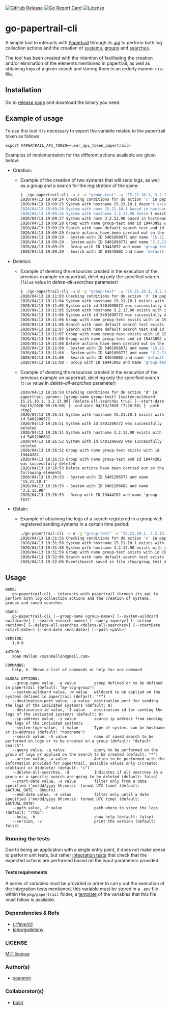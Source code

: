 [![GitHub Release](https://img.shields.io/github/release/xoanmm/go-papertrail-cli.svg?logo=github&labelColor=262b30)](https://github.com/xoanmm/go-papertrail-cli/releases)
[![Go Report Card](https://goreportcard.com/badge/github.com/xoanmm/go-papertrail-cli)](https://goreportcard.com/report/github.com/xoanmm/go-papertrail-cli)
[![License](https://img.shields.io/github/license/xoanmm/go-papertrail-cli)](https://github.com/xoanmm/go-papertrail-cli/LICENSE)

# go-papertrail-cli
A simple tool to interacts with [Papertrail](https://papertrailapp.com/) through its [api](https://help.papertrailapp.com/kb/how-it-works/http-api/) to perform both log collection actions and the creation of [systems](https://help.papertrailapp.com/kb/how-it-works/adding-and-removing-senders/), [groups](https://help.papertrailapp.com/kb/how-it-works/groups/) and [searches](https://help.papertrailapp.com/kb/how-it-works/search-syntax).

The tool has been created with the intention of facilitating the creation and/or elimination of the elements mentioned in papertrail, as well as obtaining logs of a given search and storing them in an orderly manner in a file.

## Installation

Go to [release page](https://github.com/xoanmm/go-papertrail-cli/releases) and download the binary you need.

## Example of usage

To use this tool it is necessary to export the variable related to the papertrail token as follows
```
export PAPERTRAIL_API_TOKEN=<user_api_token_papertrail>
```

Examples of implementation for the different actions available are given below:
- Creation:

  - Example of the creation of two systems that will send logs, as well as a group and a search for the registration of the same:
      
      ```bash
      $ ./go-papertrail-cli -a c -g "group-test" -w "15.21.10.1, 3.2.13.90" -S "default search test" -q "*" -p 23633 -t "hostname"
      2020/04/13 19:09:24 Checking conditions for do action 'c' in papertrail params: [group-name group-test] [system-wildcard 15.21.10.1, 3.2.13.90] [search default search test] [query *] [delete-all-searches false] [--start-date 04/13/2020 09:09:24] [--end-date 04/13/2020 17:09:24] [--path /tmp]
      2020/04/13 19:09:25 System with hostname 15.21.10.1 doesn't exist yet
      2020/04/13 19:09:26 System with name 15.21.10.1 based in hostname 15.21.10.1 was successfully created with id 5401098672
      2020/04/13 19:09:26 System with hostname 3.2.13.90 doesn't exist yet
      2020/04/13 19:09:27 System with name 3.2.13.90 based in hostname 3.2.13.90 was successfully created with id 5401098772
      2020/04/13 19:09:28 Group with name group-test and id 19443892 was successfully created
      2020/04/13 19:09:29 Search with name default search test and id 84545002 was successfully created
      2020/04/13 19:09:29 Create actions have been carried out on the following elements
      2020/04/13 19:09:29 - System with ID 5401098672 and name '15.21.10.1'
      2020/04/13 19:09:29 - System with ID 5401098772 and name '3.2.13.90'
      2020/04/13 19:09:29 - Group with ID 19443892 and name 'group-test'
      2020/04/13 19:09:29 - Search with ID 84545002 and name 'default search test'
      ```
    
- Deletion:

  - Example of deleting the resources created in the execution of the previous example on papertrail, deleting only the specified search (`false` value in *delete-all-searches* parameter)
    
       ```bash
       $ ./go-papertrail-cli -a d -g "group-test" -w "15.21.10.1, 3.2.13.90" -S "default search test" -q "*" -p 23633 -t "hostname" -d true
       2020/04/13 19:11:03 Checking conditions for do action 'd' in papertrail params: [group-name group-test] [system-wildcard 15.21.10.1, 3.2.13.90] [search default search test] [query *] [delete-all-searches false] [--start-date 04/13/2020 09:11:03] [--end-date 04/13/2020 17:11:03] [--path /tmp]
       2020/04/13 19:11:04 System with hostname 15.21.10.1 exists with id 5401098672
       2020/04/13 19:11:05 System with id 5401098672 was successfully deleted
       2020/04/13 19:11:05 System with hostname 3.2.13.90 exists with id 5401098772
       2020/04/13 19:11:06 System with id 5401098772 was successfully deleted
       2020/04/13 19:11:06 Group with name group-test exists with id 19443892
       2020/04/13 19:11:06 Search with name default search test exists with id 84545002
       2020/04/13 19:11:07 Search with name default search test and id 84545002 was successfully deleted
       2020/04/13 19:11:07 Group with name group-test exists with id 19443892
       2020/04/13 19:11:08 Group with name group-test and id 19443892 was successfully deleted
       2020/04/13 19:11:08 Delete actions have been carried out on the following elements
       2020/04/13 19:11:08 - System with ID 5401098672 and name '15.21.10.1'
       2020/04/13 19:11:08 - System with ID 5401098772 and name '3.2.13.90'
       2020/04/13 19:11:08 - Search with ID 84545002 and name 'default search test'
       2020/04/13 19:11:08 - Group with ID 19443892 and name 'group-test'
       ```
    
   - Example of deleting the resources created in the execution of the previous example on papertrail, deleting only the specified search (`true` value in *delete-all-searches* parameter)
   
       ```$ ./go-papertrail-cli -a d -g "group-test" -w "15.21.10.1, 3.2.13.90" -S "default search test" -q "*" -p 23633 -t "hostname" -d true
       2020/04/13 19:26:50 Checking conditions for do action 'd' in papertrail params: [group-name group-test] [system-wildcard 15.21.10.1, 3.2.13.90] [delete-all-searches true] [--start-date 04/13/2020 09:26:50] [--end-date 04/13/2020 17:26:50] [--path /tmp]
       2020/04/13 19:26:51 System with hostname 15.21.10.1 exists with id 5401206572
       2020/04/13 19:26:51 System with id 5401206572 was successfully deleted
       2020/04/13 19:26:51 System with hostname 3.2.13.90 exists with id 5401206682
       2020/04/13 19:26:52 System with id 5401206682 was successfully deleted
       2020/04/13 19:26:52 Group with name group-test exists with id 19444202
       2020/04/13 19:26:53 Group with name group-test and id 19444202 was successfully deleted
       2020/04/13 19:26:53 Delete actions have been carried out on the following elements
       2020/04/13 19:26:53 - System with ID 5401206572 and name '15.21.10.1'
       2020/04/13 19:26:53 - System with ID 5401206682 and name '3.2.13.90'
       2020/04/13 19:26:53 - Group with ID 19444202 and name 'group-test'
       ```
     
- Obtain:
  
  - Example of obtaining the logs of a search registered in a group with registered sending systems in a certain time period:
  
      ```bash
      ./go-papertrail-cli -a o -g "group-test" -w "15.21.10.1, 3.2.13.90" -S "default search test" -q "*" -p 23633 -t "hostname"
      2020/04/13 19:31:56 Checking conditions for do action 'o' in papertrail params: [group-name group-test] [system-wildcard 15.21.10.1, 3.2.13.90] [search default search test] [query *] [delete-all-searches false] [--start-date 04/13/2020 09:09:24] [--end-date 04/13/2020 17:09:24] [--path /tmp]
      2020/04/13 19:31:58 System with hostname 15.21.10.1 exists with id 5401206572
      2020/04/13 19:31:58 System with hostname 3.2.13.90 exists with id 5401206682
      2020/04/13 19:31:59 Group with name group-test exists with id 19444202
      2020/04/13 19:32:06 Search with name default search test exists with id 84545002
      2020/04/13 19:32:06 EventsSearch saved in file /tmp/group_test_default_search_04-13-2020_11:20:00_04-13-2020_11:23:00 with 885 events retrieved
      ```
    
## Usage

    NAME:
       go-papertrail-cli - interacts with papertrail through its api to perform both log collection actions and the creation of systems, groups and saved searches
    
    USAGE:
       go-papertrail-cli [--group-name <group-name>] [--system-wildcard <wildcard>] [--search <search-name>] [--query <query>] [--action <action>] [--delete-all-searches <delete-all-searches>] [--startDate <start-date>] [--end-date <end-date>] [--path <path>]
    
    VERSION:
       1.0.0
    
    AUTHOR:
       Xoan Mallon <xoanmallon@gmail.com>
    
    COMMANDS:
       help, h  Shows a list of commands or help for one command
    
    GLOBAL OPTIONS:
       --group-name value, -g value        group defined or to be defined in papertrail (default: "my-log-group")
       --system-wildcard value, -w value   wildcard to be applied on the systems defined in papertrail (default: "*")
       --destination-port value, -p value  destination port for sending the logs of the indicated system/s (default: 0)
       --destination-id value, -I value    destination id for sending the logs of the indicated system/s (default: 0)
       --ip-address value, -i value        source ip address from sending the logs of the indicated system/s
       --system-type value, -t value       Type of system, can be hostname or ip-address (default: "hostname")
       --search value, -S value            name of saved search to be performed on logs or to be created on a group (default: "default search")
       --query value, -q value             query to be performed on the group of logs or applied on the search to be created (default: "*")
       --action value, -a value            Action to be performed with the information provided for papertrail, possible values only c(create), o(obtain) or d(delete) (default: "c")
       --delete-all-searches, -d           Indicates if all searches in a group or a specific search are going to be deleted (default: false)
       --start-date value, -s value        filter only from a date specified ('mm/dd/yyyy hh:mm:ss' format UTC time) (default: $ACTUAL_DATE - 8hours)
       --end-date value, -e value          filter only until a date specified ('mm/dd/yyyy hh:mm:ss' format UTC time) (default: $ACTUAL_DATE)
       --path value, -P value              path where to store the logs (default: "/tmp")
       --help, -h                          show help (default: false)
       --version, -v                       print the version (default: false)
       
### Running the tests

Due to being an application with a single entry point, it does not make sense to perform unit tests, but rather [integration tests](./pkg/papertrail/app_test.go) that check that the expected actions are performed based on the input parameters provided.

#### Tests requirements

A series of variables must be provided in order to carry out the execution of the integration tests mentioned, this variable must be stored in a `.env` file within the `pkg/papertrail` folder, a [template](./pkg/papertrail/.template.env) of the variables that this file must follow is available.

### Dependencies & Refs

  - [urfave/cli](https://github.com/urfave/cli)
  - [joho/godotenv](github.com/joho/godotenv)
  
### LICENSE

 [MIT license](LICENSE)

### Author(s)

- [xoanmm](https://github.com/xoanmm)

### Collaborator(s)

- [boliri](https://github.com/boliri)